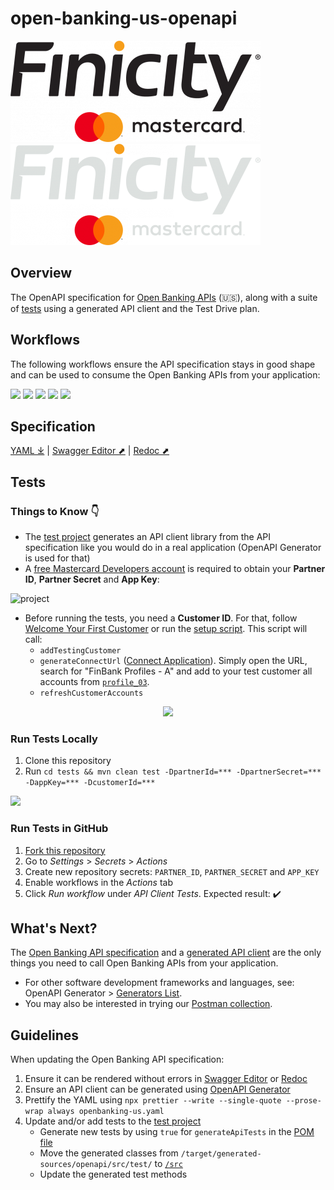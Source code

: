 # open-banking-us-openapi
[![](./res/logo.png)](https://developer.mastercard.com/product/open-banking/#gh-light-mode-only)
[![](./res/logo-dark.png)](https://developer.mastercard.com/product/open-banking/#gh-dark-mode-only)

## Overview

The OpenAPI specification for [Open Banking APIs](https://developer.mastercard.com/open-banking-us/documentation) (🇺🇸), along with a suite of [tests](./tests/src/test/java/com/mastercard/openbanking/client/api) using a generated API client and the Test Drive plan.

## Workflows

The following workflows ensure the API specification stays in good shape and can be used to consume the Open Banking APIs from your application:

[![](https://github.com/Mastercard/open-banking-us-openapi/actions/workflows/prettier.yml/badge.svg)](https://github.com/Mastercard/open-banking-us-openapi/actions/workflows/prettier.yml)
[![](https://github.com/Mastercard/open-banking-us-openapi/actions/workflows/swagger-editor.yml/badge.svg)](https://github.com/Mastercard/open-banking-us-openapi/actions/workflows/swagger-editor.yml)
[![](https://github.com/Mastercard/open-banking-us-openapi/actions/workflows/redoc.yml/badge.svg)](https://github.com/Mastercard/open-banking-us-openapi/actions/workflows/redoc.yml)
[![](https://github.com/Mastercard/open-banking-us-openapi/actions/workflows/openapi-generator.yml/badge.svg)](https://github.com/Mastercard/open-banking-us-openapi/actions/workflows/openapi-generator.yml)
[![](https://github.com/Mastercard/open-banking-us-openapi/actions/workflows/tests.yml/badge.svg)](https://github.com/Mastercard/open-banking-us-openapi/actions/workflows/tests.yml)

## Specification
[YAML ⤓](./openbanking-us.yaml) | [Swagger Editor ⬈](https://editor.swagger.io/?url=https%3A%2F%2Fraw.githubusercontent.com%2FMastercard%2Fopen-banking-us-openapi%2Fmain%2Fopenbanking-us.yaml) | [Redoc ⬈](https://redocly.github.io/redoc/?url=https://raw.githubusercontent.com/Mastercard/open-banking-us-openapi/main/openbanking-us.yaml&nocors)

## Tests
### Things to Know :point_down:

* The [test project](./tests) generates an API client library from the API specification like you would do in a real application (OpenAPI Generator is used for that)
* A [free Mastercard Developers account](https://developer.mastercard.com/product/open-banking) is required to obtain your **Partner ID**, **Partner Secret** and **App Key**:

![project](https://user-images.githubusercontent.com/3964455/221236073-5661d083-0a04-4d46-9710-3c0c8c9e9a6a.gif)

* Before running the tests, you need a **Customer ID**. For that, follow [Welcome Your First Customer](https://mstr.cd/3Z5de0Q) or run the [setup script](./bin/). This script will call:
  * `addTestingCustomer`
  * `generateConnectUrl` ([Connect Application](https://developer.mastercard.com/open-banking-us/documentation/connect/)). Simply open the URL, search for "FinBank Profiles - A" and add to your test customer all accounts from [`profile_03`](https://developer.mastercard.com/open-banking-us/documentation/test-the-apis/#bank-account-profiles).
  * `refreshCustomerAccounts`

<p align="center">
<img src="https://user-images.githubusercontent.com/3964455/195069664-638aa443-d87d-48ea-94fc-167f2ebfff57.gif" width="300px"/>
</p>

### Run Tests Locally

1. Clone this repository
2. Run `cd tests && mvn clean test -DpartnerId=*** -DpartnerSecret=*** -DappKey=*** -DcustomerId=***`

![](https://user-images.githubusercontent.com/3964455/194875163-af06b1a2-f2a2-44fe-a62e-73eb8fa78b35.gif)

### Run Tests in GitHub

1. [Fork this repository](https://github.com/Mastercard/open-banking-us-openapi/fork)
2. Go to _Settings_ > _Secrets_ > _Actions_
3. Create new repository secrets: `PARTNER_ID`, `PARTNER_SECRET` and `APP_KEY`
4. Enable workflows in the _Actions_ tab
5. Click _Run workflow_ under _API Client Tests_. Expected result: :heavy_check_mark:

## What's Next?

The [Open Banking API specification](./openbanking-us.yaml) and a [generated API client](./tests) are the only things you need to call Open Banking APIs from your application. 

* For other software development frameworks and languages, see: OpenAPI Generator > [Generators List](https://openapi-generator.tech/docs/generators).
* You may also be interested in trying our [Postman collection](https://github.com/Mastercard/open-banking-us-postman).

## Guidelines

When updating the Open Banking API specification:
1. Ensure it can be rendered without errors in [Swagger Editor](https://editor.swagger.io/?url=https%3A%2F%2Fraw.githubusercontent.com%2FMastercard%2Fopen-banking-us-openapi%2Fmain%2Fopenbanking-us.yaml) or [Redoc](https://redocly.github.io/redoc/?url=https://raw.githubusercontent.com/Mastercard/open-banking-us-openapi/main/openbanking-us.yaml&nocors)
2. Ensure an API client can be generated using [OpenAPI Generator](https://openapi-generator.tech/)
3. Prettify the YAML using `npx prettier --write --single-quote --prose-wrap always openbanking-us.yaml`
4. Update and/or add tests to the [test project](./tests)
   * Generate new tests by using `true` for `generateApiTests` in the [POM file](./tests/pom.xml)
   * Move the generated classes from `/target/generated-sources/openapi/src/test/` to [`/src`](./tests/src/test/java/com/mastercard/openbanking/client/api)
   * Update the generated test methods
